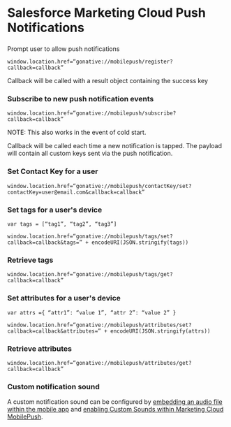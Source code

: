 # Salesforce Marketing Cloud Push Notifications

###  Prompt user to allow push notifications

`window.location.href=“gonative://mobilepush/register?callback=callback”`

Callback will be called with a result object containing the success key

### Subscribe to new push notification events

`window.location.href=“gonative://mobilepush/subscribe?callback=callback”`

NOTE: This also works in the event of cold start.

Callback will be called each time a new notification is tapped. The payload will contain all custom keys sent via the push notification.

### Set Contact Key for a user

`window.location.href=“gonative://mobilepush/contactKey/set?contactKey=user@email.com&callback=callback”`

### Set tags for a user's device

`var tags = [“tag1”, “tag2”, “tag3”]`

`window.location.href=“gonative://mobilepush/tags/set?callback=callback&tags=” + encodeURI(JSON.stringify(tags))`

### Retrieve tags

`window.location.href=“gonative://mobilepush/tags/get?callback=callback”`

### Set attributes for a user's device

`var attrs ={ “attr1”: “value 1”, “attr 2”: “value 2” }`

`window.location.href=“gonative://mobilepush/attributes/set?callback=callback&attributes=” + encodeURI(JSON.stringify(attrs))`

### Retrieve attributes

`window.location.href=“gonative://mobilepush/attributes/get?callback=callback”`

### Custom notification sound

A custom notification sound can be configured by [embedding an audio file within the mobile app](https://salesforce-marketingcloud.github.io/MarketingCloudSDK-iOS/push-notifications/custom-sound.html) and [enabling Custom Sounds within Marketing Cloud MobilePush](https://help.salesforce.com/articleView?id=mc_mp_custom_sound.htm&type=5#customSound). 

